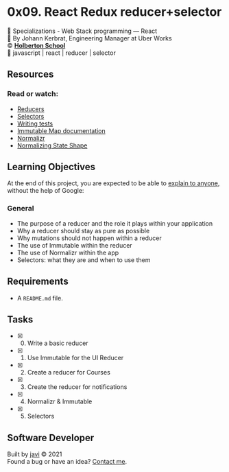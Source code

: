 # 0x09. React Redux reducer+selector
:open_file_folder: Specializations - Web Stack programming ― React  
:bust_in_silhouette: By Johann Kerbrat, Engineering Manager at Uber Works  
:copyright: **[Holberton School](https://www.holbertonschool.com/)**  
:bookmark: javascript | react | reducer | selector

## Resources
### Read or watch:
* [Reducers](https://redux.js.org/tutorials/fundamentals/part-3-state-actions-reducers)
* [Selectors](https://redux.js.org/introduction/learning-resources#selectors)
* [Writing tests](https://redux.js.org/recipes/writing-tests)
* [Immutable Map documentation](https://immutable-js.github.io/immutable-js/docs/#/Map)
* [Normalizr](https://github.com/paularmstrong/normalizr)
* [Normalizing State Shape](https://redux.js.org/recipes/structuring-reducers/normalizing-state-shape)

## Learning Objectives
At the end of this project, you are expected to be able to [explain to anyone](https://fs.blog/2012/04/feynman-technique/), without the help of Google:
### General
* The purpose of a reducer and the role it plays within your application
* Why a reducer should stay as pure as possible
* Why mutations should not happen within a reducer
* The use of Immutable within the reducer
* The use of Normalizr within the app
* Selectors: what they are and when to use them

## Requirements
* A ```README.md``` file.

## Tasks
* [x] 0. Write a basic reducer
* [x] 1. Use Immutable for the UI Reducer
* [x] 2. Create a reducer for Courses
* [x] 3. Create the reducer for notifications
* [x] 4. Normalizr & Immutable
* [x] 5. Selectors

## Software Developer
Built by [javi](https://github.com/javi0x00) :copyright: 2021  
Found a bug or have an idea? [Contact me](https://www.linkedin.com/in/javi0x00/).
